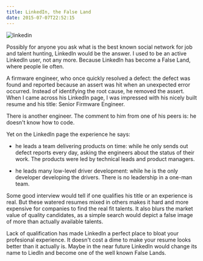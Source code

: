 ```yaml
---
title: LinkedIn, the False Land
date: 2015-07-07T22:52:15
---
```


![linkedin](/galleries/linkedin_the_false_land.png)

Possibly for anyone you ask what is the best known social network for job and talent hunting, LinkedIn would be the answer. I used to be an active LinkedIn user, not any more. Because LinkedIn has become a False Land, where people lie often.

<!--more-->

A firmware engineer, who once quickly resolved a defect: the defect was found and reported because an assert was hit when an unexpected error occurred. Instead of identifying the root cause, he removed the assert. When I came across his LinkedIn page, I was impressed with his nicely built resume and his title: Senior Firmware Engineer.

There is another engineer. The comment to him from one of his peers is: he doesn't know how to code.

Yet on the LinkedIn page the experience he says:

- he leads a team delivering products on time: while he only sends out defect reports every day, asking the engineers about the status of their work. The products were led by technical leads and product managers.

- he leads many low-level driver development: while he is the only developer developing the drivers. There is no
  leadership in a one-man team.

Some good interview would tell if one qualifies his title or an experience is real. But these watered resumes mixed in others makes it hard and more expensive for companies to find the real fit talents. It also blurs the market value of quality candidates, as a simple search would depict a false image of more than actually available talents.

Lack of qualification has made LinkedIn a perfect place to bloat your profesional experience. It doesn't cost a dime to make your resume looks better than it actually is. Maybe in the near future LinkedIn would change its name to LiedIn and become one of the well known False Lands.
